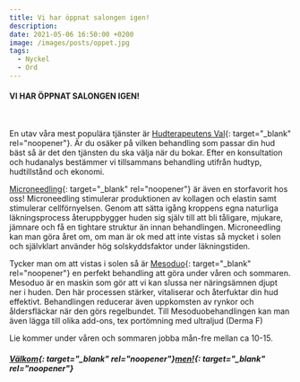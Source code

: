 ```yaml
---
title: Vi har öppnat salongen igen!
description:
date: 2021-05-06 16:50:00 +0200
image: /images/posts/oppet.jpg
tags:
  - Nyckel
  - Ord
---
```

#### VI HAR ÖPPNAT SALONGEN IGEN\!

&nbsp;

En utav v&aring;ra mest populära tjänster är [Hudterapeutens Val](/hudterapeutens-val/){: target="_blank" rel="noopener"}. Är du osäker p&aring; vilken behandling som passar din hud bäst s&aring; är det den tjänsten du ska välja när du bokar. Efter en konsultation och hudanalys bestämmer vi tillsammans behandling utifr&aring;n hudtyp, hudtillst&aring;nd och ekonomi.&nbsp;

[Microneedling](/microneedling/){: target="_blank" rel="noopener"} är även en storfavorit hos oss\! Microneedling stimulerar produktionen av kollagen och elastin samt stimulerar cellförnyelsen. Genom att sätta ig&aring;ng kroppens egna naturliga läkningsprocess &aring;teruppbygger huden sig själv till att bli t&aring;ligare, mjukare, jämnare och f&aring; en tightare struktur än innan behandlingen. Microneedling kan man göra &aring;ret om, om man är ok med att inte vistas s&aring; mycket i solen och självklart använder hög solskyddsfaktor under läkningstiden.

Tycker man om att vistas i solen s&aring; är&nbsp;[Mesoduo](/behandlingar/mesoduo/){: target="_blank" rel="noopener"}&nbsp;en perfekt behandling att göra under v&aring;ren och sommaren. Mesoduo är en maskin som gör att vi kan slussa ner näringsämnen djupt ner i huden. Den här processen stärker, vitaliserar och &aring;terfuktar din hud effektivt. Behandlingen reducerar även uppkomsten av rynkor och &aring;ldersfläckar när den görs regelbundet. Till Mesoduobehandlingen kan man även lägga till olika add-ons, tex portömning med ultraljud (Derma F)&nbsp;

Lie kommer under v&aring;ren och sommaren jobba m&aring;n-fre mellan ca 10-15.&nbsp;

##### [Välkom](/bokning/){: target="_blank" rel="noopener"}[men\!](/bokning/){: target="_blank" rel="noopener"}
